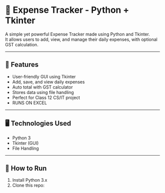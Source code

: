 # 💸 Expense Tracker - Python + Tkinter

A simple yet powerful Expense Tracker made using Python and Tkinter.  
It allows users to add, view, and manage their daily expenses, with optional GST calculation.

---

## 📌 Features
- User-friendly GUI using Tkinter
- Add, save, and view daily expenses
- Auto total with GST calculator
- Stores data using file handling
- Perfect for Class 12 CS/IT project
- RUNS ON EXCEL 

---

## 🖥️ Technologies Used
- Python 3
- Tkinter (GUI)
- File Handling

---

## 🧪 How to Run
1. Install Python 3.x  
2. Clone this repo:
